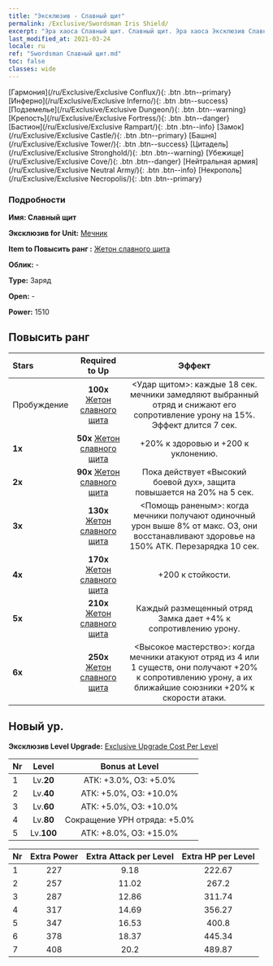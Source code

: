 ```yaml
---
title: "Эксклюзив - Славный щит"
permalink: /Exclusive/Swordsman Iris Shield/
excerpt: "Эра хаоса Славный щит. Славный щит. Эра хаоса Эксклюзив Славный щит. Мечник Эксклюзив."
last_modified_at: 2021-03-24
locale: ru
ref: "Swordsman Славный щит.md"
toc: false
classes: wide
---
```

 [Гармония](/ru/Exclusive/Exclusive Conflux/){: .btn .btn--primary} [Инферно](/ru/Exclusive/Exclusive Inferno/){: .btn .btn--success} [Подземелье](/ru/Exclusive/Exclusive Dungeon/){: .btn .btn--warning} [Крепость](/ru/Exclusive/Exclusive Fortress/){: .btn .btn--danger} [Бастион](/ru/Exclusive/Exclusive Rampart/){: .btn .btn--info} [Замок](/ru/Exclusive/Exclusive Castle/){: .btn .btn--primary} [Башня](/ru/Exclusive/Exclusive Tower/){: .btn .btn--success} [Цитадель](/ru/Exclusive/Exclusive Stronghold/){: .btn .btn--warning} [Убежище](/ru/Exclusive/Exclusive Cove/){: .btn .btn--danger} [Нейтральная армия](/ru/Exclusive/Exclusive Neutral Army/){: .btn .btn--info} [Некрополь](/ru/Exclusive/Exclusive Necropolis/){: .btn .btn--primary} 

### Подробности
 **Имя: Славный щит** 

 **Эксклюзив for Unit:** [Мечник](/ru/units/Swordsman/) 

 **Item to Повысить ранг :** [Жетон славного щита](/ru/Items/con_913/)

 **Облик:** -

 **Type:** Заряд

 **Open:** -

 **Power:** 1510

## Повысить ранг 

  |     Stars    |  Required to Up | Эффект |
  |:-------------|:---------------:|:---------------:|
  |  Пробуждение  | **100x** [Жетон славного щита](/ru/Items/con_913/) | <Удар щитом>: каждые 18 сек. мечники замедляют выбранный отряд и снижают его сопротивление урону на 15%. Эффект длится 7 сек. |
  | **1x** <i class="fas fa-star"/> | **50x** [Жетон славного щита](/ru/Items/con_913/) | +20% к здоровью и +200 к уклонению. |
  | **2x** <i class="fas fa-star"/> | **90x** [Жетон славного щита](/ru/Items/con_913/) | Пока действует «Высокий боевой дух», защита повышается на 20% на 5 сек. |
  | **3x** <i class="fas fa-star"/> | **130x** [Жетон славного щита](/ru/Items/con_913/) | <Помощь раненым>: когда мечники получают одиночный урон выше 8% от макс. ОЗ, они восстанавливают здоровье на 150% АТК. Перезарядка 10 сек. |
  | **4x** <i class="fas fa-star"/> | **170x** [Жетон славного щита](/ru/Items/con_913/) | +200 к стойкости. |
  | **5x** <i class="fas fa-star"/> | **210x** [Жетон славного щита](/ru/Items/con_913/) | Каждый размещенный отряд Замка дает +4% к сопротивлению урону. |
  | **6x** <i class="fas fa-star"/> | **250x** [Жетон славного щита](/ru/Items/con_913/) | <Высокое мастерство>: когда мечники атакуют отряд из 4 или 1 существ, они получают +20% к сопротивлению урону, а их ближайшие союзники +20% к скорости атаки. |


## Новый ур.
 **Эксклюзив Level Upgrade:** [Exclusive Upgrade Cost Per Level](/Exclusive/ExclusiveUpgradeCostPerLevel/)

  |  Nr  |   Level  | Bonus at Level |
  |:-----|:--------:|:--------------:|
  | 1 | Lv.**20** | АТК: +3.0%, ОЗ: +5.0% |
  | 2 | Lv.**40** | АТК: +5.0%, ОЗ: +10.0% |
  | 3 | Lv.**60** | АТК: +5.0%, ОЗ: +10.0% |
  | 4 | Lv.**80** | Сокращение УРН отряда: +5.0% |
  | 5 | Lv.**100** | АТК: +8.0%, ОЗ: +15.0% |


  |  Nr  |  Extra Power | Extra Attack per Level | Extra HP per Level |
  |:-----|:--------:|:--------:|:--------:|
  | 1 | 227 | 9.18 | 222.67 |
  | 2 | 257 | 11.02 | 267.2 |
  | 3 | 287 | 12.86 | 311.74 |
  | 4 | 317 | 14.69 | 356.27 |
  | 5 | 347 | 16.53 | 400.8 |
  | 6 | 378 | 18.37 | 445.34 |
  | 7 | 408 | 20.2 | 489.87 |


